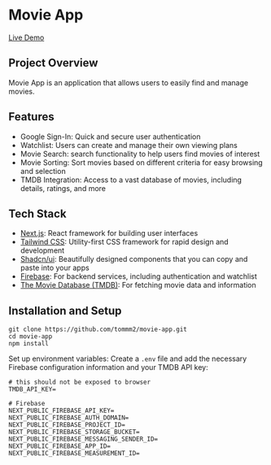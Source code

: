 # Movie App
[Live Demo](http://jinrup-movie.vercel.app)

## Project Overview

Movie App is an application that allows users to easily find and manage movies.

## Features

- Google Sign-In: Quick and secure user authentication
- Watchlist: Users can create and manage their own viewing plans
- Movie Search: search functionality to help users find movies of interest
- Movie Sorting: Sort movies based on different criteria for easy browsing and selection
- TMDB Integration: Access to a vast database of movies, including details, ratings, and more

## Tech Stack
- [Next.js](https://nextjs.org/): React framework for building user interfaces
- [Tailwind CSS](https://tailwindcss.com/): Utility-first CSS framework for rapid design and development
- [Shadcn/ui](https://ui.shadcn.com/): Beautifully designed components that you can copy and paste into your apps
- [Firebase](https://firebase.google.com/): For backend services, including authentication and watchlist
- [The Movie Database (TMDB)](https://www.themoviedb.org/): For fetching movie data and information

## Installation and Setup

```
git clone https://github.com/tommm2/movie-app.git
cd movie-app
npm install
```


Set up environment variables:
Create a `.env` file and add the necessary Firebase configuration information and your TMDB API key:

```
# this should not be exposed to browser
TMDB_API_KEY=

# Firebase
NEXT_PUBLIC_FIREBASE_API_KEY=
NEXT_PUBLIC_FIREBASE_AUTH_DOMAIN=
NEXT_PUBLIC_FIREBASE_PROJECT_ID=
NEXT_PUBLIC_FIREBASE_STORAGE_BUCKET=
NEXT_PUBLIC_FIREBASE_MESSAGING_SENDER_ID=
NEXT_PUBLIC_FIREBASE_APP_ID=
NEXT_PUBLIC_FIREBASE_MEASUREMENT_ID=
```
